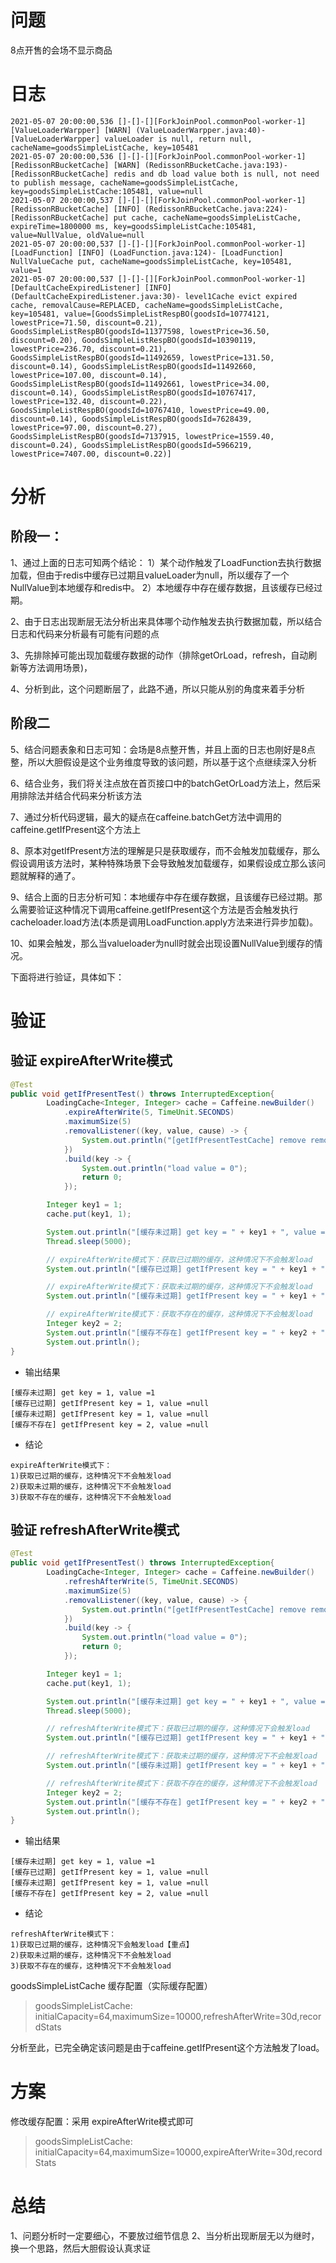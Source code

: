 # 问题
8点开售的会场不显示商品


# 日志
```text
2021-05-07 20:00:00,536 []-[]-[][ForkJoinPool.commonPool-worker-1] [ValueLoaderWarpper] [WARN] (ValueLoaderWarpper.java:40)- [ValueLoaderWarpper] valueLoader is null, return null, cacheName=goodsSimpleListCache, key=105481
2021-05-07 20:00:00,536 []-[]-[][ForkJoinPool.commonPool-worker-1] [RedissonRBucketCache] [WARN] (RedissonRBucketCache.java:193)- [RedissonRBucketCache] redis and db load value both is null, not need to publish message, cacheName=goodsSimpleListCache, key=goodsSimpleListCache:105481, value=null
2021-05-07 20:00:00,537 []-[]-[][ForkJoinPool.commonPool-worker-1] [RedissonRBucketCache] [INFO] (RedissonRBucketCache.java:224)- [RedissonRBucketCache] put cache, cacheName=goodsSimpleListCache, expireTime=1800000 ms, key=goodsSimpleListCache:105481, value=NullValue, oldValue=null
2021-05-07 20:00:00,537 []-[]-[][ForkJoinPool.commonPool-worker-1] [LoadFunction] [INFO] (LoadFunction.java:124)- [LoadFunction] NullValueCache put, cacheName=goodsSimpleListCache, key=105481, value=1
2021-05-07 20:00:00,537 []-[]-[][ForkJoinPool.commonPool-worker-1] [DefaultCacheExpiredListener] [INFO] (DefaultCacheExpiredListener.java:30)- level1Cache evict expired cache, removalCause=REPLACED, cacheName=goodsSimpleListCache, key=105481, value=[GoodsSimpleListRespBO(goodsId=10774121, lowestPrice=71.50, discount=0.21), GoodsSimpleListRespBO(goodsId=11377598, lowestPrice=36.50, discount=0.20), GoodsSimpleListRespBO(goodsId=10390119, lowestPrice=236.70, discount=0.21), GoodsSimpleListRespBO(goodsId=11492659, lowestPrice=131.50, discount=0.14), GoodsSimpleListRespBO(goodsId=11492660, lowestPrice=107.00, discount=0.14), GoodsSimpleListRespBO(goodsId=11492661, lowestPrice=34.00, discount=0.14), GoodsSimpleListRespBO(goodsId=10767417, lowestPrice=132.40, discount=0.22), GoodsSimpleListRespBO(goodsId=10767410, lowestPrice=49.00, discount=0.14), GoodsSimpleListRespBO(goodsId=7628439, lowestPrice=97.00, discount=0.27), GoodsSimpleListRespBO(goodsId=7137915, lowestPrice=1559.40, discount=0.24), GoodsSimpleListRespBO(goodsId=5966219, lowestPrice=7407.00, discount=0.22)]
```


# 分析

## 阶段一：
1、通过上面的日志可知两个结论：
1）某个动作触发了LoadFunction去执行数据加载，但由于redis中缓存已过期且valueLoader为null，所以缓存了一个NullValue到本地缓存和redis中。
2）本地缓存中存在缓存数据，且该缓存已经过期。

2、由于日志出现断层无法分析出来具体哪个动作触发去执行数据加载，所以结合日志和代码来分析最有可能有问题的点

3、先排除掉可能出现加载缓存数据的动作（排除getOrLoad，refresh，自动刷新等方法调用场景)，

4、分析到此，这个问题断层了，此路不通，所以只能从别的角度来着手分析


## 阶段二
5、结合问题表象和日志可知：会场是8点整开售，并且上面的日志也刚好是8点整，所以大胆假设是这个业务维度导致的该问题，所以基于这个点继续深入分析

6、结合业务，我们将关注点放在首页接口中的batchGetOrLoad方法上，然后采用排除法并结合代码来分析该方法

7、通过分析代码逻辑，最大的疑点在caffeine.batchGet方法中调用的caffeine.getIfPresent这个方法上

8、原本对getIfPresent方法的理解是只是获取缓存，而不会触发加载缓存，那么假设调用该方法时，某种特殊场景下会导致触发加载缓存，如果假设成立那么该问题就解释的通了。

9、结合上面的日志分析可知：本地缓存中存在缓存数据，且该缓存已经过期。那么需要验证这种情况下调用caffeine.getIfPresent这个方法是否会触发执行cacheloader.load方法(本质是调用LoadFunction.apply方法来进行异步加载)。

10、如果会触发，那么当valueloader为null时就会出现设置NullValue到缓存的情况。

下面将进行验证，具体如下：

# 验证
## 验证 expireAfterWrite模式
```java
@Test
public void getIfPresentTest() throws InterruptedException{
        LoadingCache<Integer, Integer> cache = Caffeine.newBuilder()
            .expireAfterWrite(5, TimeUnit.SECONDS)
            .maximumSize(5)
            .removalListener((key, value, cause) -> {
                System.out.println("[getIfPresentTestCache] remove removalCause={}, cacheName=" + cacheName + ", key=" + key + ", value=" + value);
            })
            .build(key -> {
                System.out.println("load value = 0");
                return 0;
            });

        Integer key1 = 1;
        cache.put(key1, 1);

        System.out.println("[缓存未过期] get key = " + key1 + ", value =" + cache.get(key1));
        Thread.sleep(5000);

        // expireAfterWrite模式下：获取已过期的缓存，这种情况下不会触发load
        System.out.println("[缓存已过期] getIfPresent key = " + key1 + ", value =" + cache.getIfPresent(key1));

        // expireAfterWrite模式下：获取未过期的缓存，这种情况下不会触发load
        System.out.println("[缓存未过期] getIfPresent key = " + key1 + ", value =" + cache.getIfPresent(key1));

        // expireAfterWrite模式下：获取不存在的缓存，这种情况下不会触发load
        Integer key2 = 2;
        System.out.println("[缓存不存在] getIfPresent key = " + key2 + ", value =" + cache.getIfPresent(key2));
        System.out.println();
}
```

- 输出结果
```text
[缓存未过期] get key = 1, value =1
[缓存已过期] getIfPresent key = 1, value =null
[缓存未过期] getIfPresent key = 1, value =null
[缓存不存在] getIfPresent key = 2, value =null
```

- 结论
```text
expireAfterWrite模式下：
1)获取已过期的缓存，这种情况下不会触发load
2)获取未过期的缓存，这种情况下不会触发load
3)获取不存在的缓存，这种情况下不会触发load
```

## 验证 refreshAfterWrite模式
```java
@Test
public void getIfPresentTest() throws InterruptedException{
        LoadingCache<Integer, Integer> cache = Caffeine.newBuilder()
            .refreshAfterWrite(5, TimeUnit.SECONDS)
            .maximumSize(5)
            .removalListener((key, value, cause) -> {
                System.out.println("[getIfPresentTestCache] remove removalCause={}, cacheName=" + cacheName + ", key=" + key + ", value=" + value);
            })
            .build(key -> {
                System.out.println("load value = 0");
                return 0;
            });

        Integer key1 = 1;
        cache.put(key1, 1);

        System.out.println("[缓存未过期] get key = " + key1 + ", value =" + cache.get(key1));
        Thread.sleep(5000);

        // refreshAfterWrite模式下：获取已过期的缓存，这种情况下会触发load
        System.out.println("[缓存已过期] getIfPresent key = " + key1 + ", value =" + cache.getIfPresent(key1));

        // refreshAfterWrite模式下：获取未过期的缓存，这种情况下不会触发load
        System.out.println("[缓存未过期] getIfPresent key = " + key1 + ", value =" + cache.getIfPresent(key1));

        // refreshAfterWrite模式下：获取不存在的缓存，这种情况下不会触发load
        Integer key2 = 2;
        System.out.println("[缓存不存在] getIfPresent key = " + key2 + ", value =" + cache.getIfPresent(key2));
        System.out.println();
}
```

- 输出结果
```text
[缓存未过期] get key = 1, value =1
[缓存已过期] getIfPresent key = 1, value =null
[缓存未过期] getIfPresent key = 1, value =null
[缓存不存在] getIfPresent key = 2, value =null
```

- 结论
```text
refreshAfterWrite模式下：
1)获取已过期的缓存，这种情况下会触发load【重点】
2)获取未过期的缓存，这种情况下不会触发load
3)获取不存在的缓存，这种情况下不会触发load
```

goodsSimpleListCache 缓存配置（实际缓存配置）
> goodsSimpleListCache: initialCapacity=64,maximumSize=10000,refreshAfterWrite=30d,recordStats

分析至此，已完全确定该问题是由于caffeine.getIfPresent这个方法触发了load。

# 方案
修改缓存配置：采用 expireAfterWrite模式即可
> goodsSimpleListCache: initialCapacity=64,maximumSize=10000,expireAfterWrite=30d,recordStats
> 


# 总结
1、问题分析时一定要细心，不要放过细节信息
2、当分析出现断层无以为继时，换一个思路，然后大胆假设认真求证
